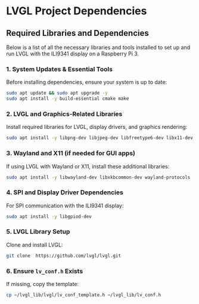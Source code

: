 # LVGL Project Dependencies

## Required Libraries and Dependencies

Below is a list of all the necessary libraries and tools installed to set up and run LVGL with the ILI9341 display on a Raspberry Pi 3.

### 1. **System Updates & Essential Tools**

Before installing dependencies, ensure your system is up to date:

```sh
sudo apt update && sudo apt upgrade -y
sudo apt install -y build-essential cmake make
```

### 2. **LVGL and Graphics-Related Libraries**

Install required libraries for LVGL, display drivers, and graphics rendering:

```sh
sudo apt install -y libpng-dev libjpeg-dev libfreetype6-dev libx11-dev libxext-dev libxft-dev libxinerama-dev
```

### 3. **Wayland and X11 (if needed for GUI apps)**

If using LVGL with Wayland or X11, install these additional libraries:

```sh
sudo apt install -y libwayland-dev libxkbcommon-dev wayland-protocols
```

### 4. **SPI and Display Driver Dependencies**

For SPI communication with the ILI9341 display:

```sh
sudo apt install -y libgpiod-dev
```

### 5. **LVGL Library Setup**

Clone and install LVGL:

```sh
git clone  https://github.com/lvgl/lvgl.git 
```

### 6. **Ensure `lv_conf.h` Exists**

If missing, copy the template:

```sh
cp ~/lvgl_lib/lvgl/lv_conf_template.h ~/lvgl_lib/lv_conf.h
```
